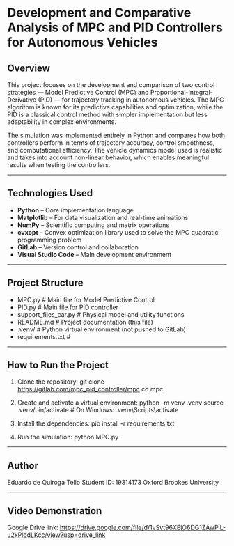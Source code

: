 # Development and Comparative Analysis of MPC and PID Controllers for Autonomous Vehicles

## Overview

This project focuses on the development and comparison of two control strategies — Model Predictive Control (MPC) and Proportional-Integral-Derivative (PID) — for trajectory tracking in autonomous vehicles. The MPC algorithm is known for its predictive capabilities and optimization, while the PID is a classical control method with simpler implementation but less adaptability in complex environments.

The simulation was implemented entirely in Python and compares how both controllers perform in terms of trajectory accuracy, control smoothness, and computational efficiency. The vehicle dynamics model used is realistic and takes into account non-linear behavior, which enables meaningful results when testing the controllers.

---

## Technologies Used

- **Python** – Core implementation language
- **Matplotlib** – For data visualization and real-time animations
- **NumPy** – Scientific computing and matrix operations
- **cvxopt** – Convex optimization library used to solve the MPC quadratic programming problem
- **GitLab** – Version control and collaboration
- **Visual Studio Code** – Main development environment

---

## Project Structure
- MPC.py # Main file for Model Predictive Control 
- PID.py # Main file for PID controller 
- support_files_car.py # Physical model and utility functions 
- README.md # Project documentation (this file) 
- .venv/ # Python virtual environment (not pushed to GitLab) 
- requirements.txt #

---

## How to Run the Project

1. Clone the repository:
    git clone https://gitlab.com/mpc_pid_controller/mpc
    cd mpc

2. Create and activate a virtual environment:
    python -m venv .venv
    source .venv/bin/activate  # On Windows: .venv\Scripts\activate

3. Install the dependencies:
    pip install -r requirements.txt

4. Run the simulation:
    python MPC.py

---

## Author
Eduardo de Quiroga Tello
Student ID: 19314173
Oxford Brookes University

---

## Video Demonstration
Google Drive link: https://drive.google.com/file/d/1vSvt96XEjO6DG1ZAwPiL-J2xPlodLKcc/view?usp=drive_link  
